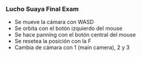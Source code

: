 ### Lucho Suaya Final Exam
- Se mueve la cámara con WASD
- Se orbita con el botón izquierdo del mouse
- Se hace panning con el botón central del mouse
- Se resetea la posición con la F
- Cambia de cámara con 1 (main camera), 2 y 3